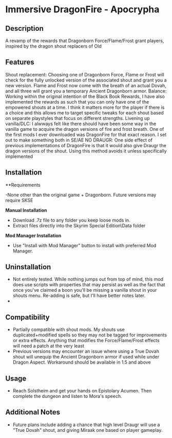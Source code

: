# Immersive DragonFire - Apocrypha 

## Description

A revamp of the rewards that Dragonborn Force/Flame/Frost grant players, inspired by the dragon shout replacers of Old 

## Features

Shout replacement: Choosing one of Dragonborn Force, Flame or Frost will check for the fully unlocked version of the associated shout and grant you a new version. Flame and Frost now come with the breath of an actual Dovah, and all three will grant you a temporary Ancient Dragonborn armor.
Balance: Working within the original intention of the Black Book Rewards, I have also implemented the rewards as such that you can only have one of the empowered shouts at a time. I think it matters more for the player if there is a choice and this allows me to target specific tweaks for each shout based on separate playstyles that focus on different strengths.
Livening up vanilla/DLC: I alwways felt like there should have been some way in the vanilla game to acquire the dragon versions of fire and frost breath. One of the first mods I ever downloaded was DragonFire for that exact reason. I set out to make something both in SE/AE
NO DRAUGR: One side effect of previous implementations of DragonFire is that it would also give Draugr the dragon versions of the shout. Using this method avoids it unless specifically implemented

## Installation

 **Requirements
 
   -None other than the original game + Dragonborn. Future versions may require SKSE 

 **Manual Installation**
 
   - Download .7z file to any folder you keep loose mods in.
   - Extract files directly into the Skyrim Special Edition\Data folder 

 **Mod Manager Installation**
 
   - Use "Install with Mod Manager" button to install with preferred Mod Manager. 

## Uninstallation

  - Not entirely tested. While nothing jumps out from top of mind, this mod does use scripts with properties that may persist as well as the fact that once you've claimed a boon you'll be missing a vanilla shout in your shouts menu. Re-adding is safe, but I'll have better notes later.
  - 
## Compatibility

- Partially compatible with shout mods. My shouts use duplicated+modified spells so they may not be tagged for improvements or extra effects. Anything that modifies the Force/Flame/Frost effects will need a patch at the very least
- Previous versions may encounter an issue where using a True Dovah shout will unequip the Ancient Dragonborn armor if used while under Dragon Aspect. Workaround should be available in 1.5 and above

## Usage

- Reach Solstheim and get your hands on Epistolary Acumen. Then complete the dungeon and listen to Mora's speech. 

## Additional Notes

- Future plans include adding a chance that high level Draugr will use a "True Dovah" shout, and giving Miraak one based on player gameplay.

